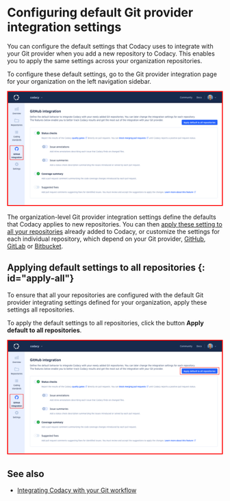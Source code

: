 # Configuring default Git provider integration settings

You can configure the default settings that Codacy uses to integrate with your Git provider when you add a new repository to Codacy. This enables you to apply the same settings across your organization repositories.

To configure these default settings, go to the Git provider integration page for your organization on the left navigation sidebar.

![Default Git provider integration settings](images/default-git-provider-settings.png)<!--TODO PLUTO-550 Update screenshot-->

The organization-level Git provider integration settings define the defaults that Codacy applies to new repositories. You can then [apply these setting to all your repositories](#apply-all) already added to Codacy, or customize the settings for each individual repository, which depend on your Git provider, [GitHub](../repositories-configure/integrations/github-integration.md), [GitLab](../repositories-configure/integrations/gitlab-integration.md) or [Bitbucket](../repositories-configure/integrations/bitbucket-integration.md).

## Applying default settings to all repositories {: id="apply-all"}

To ensure that all your repositories are configured with the default Git provider integrating settings defined for your organization, apply these settings all repositories.

To apply the default settings to all repositories, click the button **Apply default to all repositories**.

![Apply default settings to all repositories](images/default-git-provider-settings-apply-all.png)<!--TODO PLUTO-550 Update screenshot-->

## See also

-   [Integrating Codacy with your Git workflow](../getting-started/integrating-codacy-with-your-git-workflow.md)
